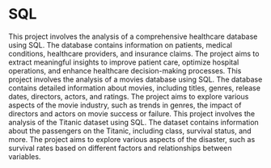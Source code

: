 # SQL
This project involves the analysis of a comprehensive healthcare database using SQL. The database contains information on patients, medical conditions, healthcare providers, and insurance claims. The project aims to extract meaningful insights to improve patient care, optimize hospital operations, and enhance healthcare decision-making processes.
This project involves the analysis of a movies database using SQL. The database contains detailed information about movies, including titles, genres, release dates, directors, actors, and ratings. The project aims to explore various aspects of the movie industry, such as trends in genres, the impact of directors and actors on movie success or failure.
This project involves the analysis of the Titanic dataset using SQL. The dataset contains information about the passengers on the Titanic, including  class, survival status, and more. The project aims to explore various aspects of the disaster, such as survival rates based on different factors and relationships between variables.
